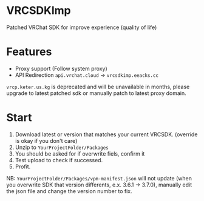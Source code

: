 # VRCSDKImp

Patched VRChat SDK for improve experience (quality of life)


# Features

* Proxy support (Follow system proxy)
* API Redirection  `api.vrchat.cloud` -> `vrcsdkimp.eeacks.cc`

``vrcp.keter.us.kg`` is deprecated and will be unavailable in months, please upgrade to latest patched sdk or manually patch to latest proxy domain.

# Start

1. Download latest or version that matches your current VRCSDK. (override is okay if you don't care)
2. Unzip to `YourProjectFolder/Packages`
3. You should be asked for if overwrite fiels, confirm it
4. Test upload to check if successed.
5. Profit.

NB: `YourProjectFolder/Packages/vpm-manifest.json` will not update (when you overwrite SDK that version differents, e.x. 3.6.1 -> 3.7.0), manually edit the json file and change the version number to fix.
